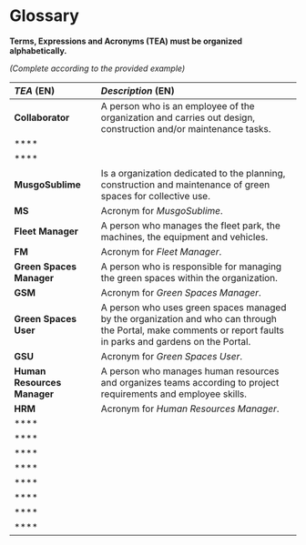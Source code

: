 # Glossary

**Terms, Expressions and Acronyms (TEA) must be organized alphabetically.**

_(Complete according to the provided example)_

| **_TEA_** (EN)              | **_Description_** (EN)                                                                                                                                        |                                       
|:----------------------------|:--------------------------------------------------------------------------------------------------------------------------------------------------------------|
| **Collaborator**            | A person who is an employee of the organization and carries out design, construction and/or maintenance tasks.                                                |          
| ****                        |                                                                                                                                                               |
| ****                        |                                                                                                                                                               |
| **MusgoSublime**            | Is a organization dedicated to the planning, construction and maintenance of green spaces for collective use.                                                 |
| **MS**                      | Acronym for _MusgoSublime_.                                                                                                                                   |
| **Fleet Manager**           | A person who manages the fleet park, the machines, the equipment and vehicles.                                                                                |
| **FM**                      | Acronym for _Fleet Manager_.                                                                                                                                  |
| **Green Spaces Manager**    | A person who is responsible for managing the green spaces within the organization.                                                                            |
| **GSM**                     | Acronym for _Green Spaces Manager_.                                                                                                                           |
| **Green Spaces User**       | A person who uses green spaces managed by the organization and who can through the Portal, make comments or report faults in parks and gardens on the Portal. |
| **GSU**                     | Acronym for _Green Spaces User_.                                                                                                                              |
| **Human Resources Manager** | A person who manages human resources and organizes teams according to project requirements and employee skills.                                               |
| **HRM**                     | Acronym for _Human Resources Manager_.                                                                                                                        |
| ****                        |                                                                                                                                                               |
| ****                        |                                                                                                                                                               |
| ****                        |                                                                                                                                                               |
| ****                        |                                                                                                                                                               |
| ****                        |                                                                                                                                                               |
| ****                        |                                                                                                                                                               |
| ****                        |                                                                                                                                                               |
| ****                        |                                                                                                                                                               |










